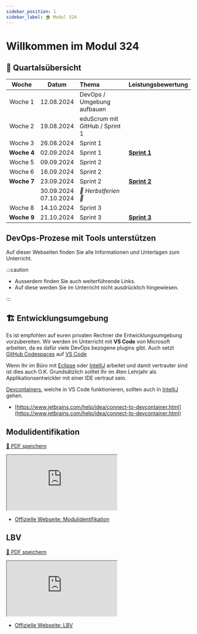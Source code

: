 ```yaml
---
sidebar_position: 1
sidebar_label: 🏠 Modul 324
---
```


# Willkommen im Modul 324

## :calendar: Quartalsübersicht

|      Woche       |            Datum            | Thema                          | Leistungsbewertung                           |
| :--------------: | :-------------------------: | :----------------------------- | :------------------------------------------- |
|   Woche&nbsp;1   |         12.08.2024          | DevOps / Umgebung aufbauen     |                                              |
|   Woche&nbsp;2   |         19.08.2024          | eduScrum mit GitHub / Sprint 1 |                                              |
|   Woche&nbsp;3   |         26.08.2024          | Sprint 1                       |                                              |
| **Woche&nbsp;4** |         02.09.2024          | Sprint 1                       | [**Sprint 1**](/docs/beurteilungen/index.md) |
|   Woche&nbsp;5   |         09.09.2024          | Sprint 2                       |                                              |
|   Woche&nbsp;6   |         16.09.2024          | Sprint 2                       |                                              |
| **Woche&nbsp;7** |         23.09.2024          | Sprint 2                       | [**Sprint 2**](/docs/beurteilungen/index.md) |
|                  | 30.09.2024 <br/> 07.10.2024 | _:star2: Herbstferien :star2:_ |                                              |
|   Woche&nbsp;8   |         14.10.2024          | Sprint 3                       |                                              |
| **Woche&nbsp;9** |         21.10.2024          | Sprint 3                       | [**Sprint 3**](/docs/beurteilungen/index.md) |

## DevOps-Prozese mit Tools unterstützen

Auf dieser Webseiten finden Sie alle Informationen und Unterlagen zum
Unterricht.

:::caution

- Ausserdem finden Sie auch weiterführende Links.
- Auf diese werden Sie im Unterricht nicht ausdrücklich hingewiesen.

:::

## :building_construction: Entwicklungsumgebung

Es ist empfohlen auf euren privaten Rechner die Entwicklungsumgebung
vorzubereiten. Wir werden im Unterricht mit **VS Code** von Microsoft arbeiten,
da es dafür viele DevOps bezogene plugins gibt. Auch setzt
[GitHub Codespaces](https://github.com/features/codespaces) auf
[VS Code](https://code.visualstudio.com/)

Wenn Ihr im Büro mit [Eclipse](https://www.eclipse.org/downloads/) oder
[IntelliJ](https://www.jetbrains.com/idea/) arbeitet und damit vertrauter sind
ist dies auch O.K. Grundsätzlich solltet Ihr im 4ten Lehrjahr als
Applikationsentwickler mit einer IDE vertraut sein.

[Devcontainers](https://containers.dev/), welche in VS Code funktionieren,
sollten auch in [IntelliJ](https://www.jetbrains.com/idea/) gehen.

- [https://www.jetbrains.com/help/idea/connect-to-devcontainer.html](https://www.jetbrains.com/help/idea/connect-to-devcontainer.html)

## Modulidentifikation

[:floppy_disk: PDF speichern](https://modulbaukasten.ch/Module/319_1_Applikationen%20entwerfen%20und%20implementieren.pdf)

<iframe src="https://modulbaukasten.ch/Module/324_1_DevOps-Prozesse%20mit%20Tools%20unterst%C3%BCtzen.pdf"></iframe>

- [Offizielle Webseite: Modulidentifikation](https://www.modulbaukasten.ch/module/324)

## LBV

[:floppy_disk: PDF speichern](https://www.modulbaukasten.ch/Module/319_1_Applikationen%20entwerfen%20und%20implementieren.pdf)

<iframe src="https://modulbaukasten.ch/Module/324_1_DevOps-Prozesse%20mit%20Tools%20unterst%C3%BCtzen.pdf"></iframe>

- [Offizielle Webseite: LBV](https://www.modulbaukasten.ch/module/324/2/de-DE?lbv=0)
